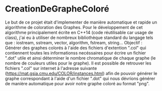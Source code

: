 # CreationDeGrapheColoré
Le but de ce projet était d'implementer de manière automatique et rapide un algorithme de coloration des Graphes.
Pour le développement de cet algorithme principalement écrite en C++14 (code réutilisable car usage de class), j'ai
eu à utiliser de nombreux bibliothèque standard du langage tels que : iostream, sstream, vector, algorithm, fstream, string...
Objectif :
  Générer des graphes colorés à l'aide des fichiers d'extention ".col" qui contiennent toutes les informationss necéssaires pour
  écrire un fichier ".dot" utile et ainsi déterminer le nombre chromatique de chaque graphe (le nombre de couleurs utiles pour le graphe).
  Il est possible de retrouver les fichiers ".col" sur internet à l'adresse suivante (https://mat.gsia.cmu.edu/COLOR/instances.html) 
  afin de pouvoir générer le graphe correspondant à l'aide d'un fichier ".dot" qui nous dévrions générer de manière automatique pour 
  avoir notre graphe coloré au format "png".
